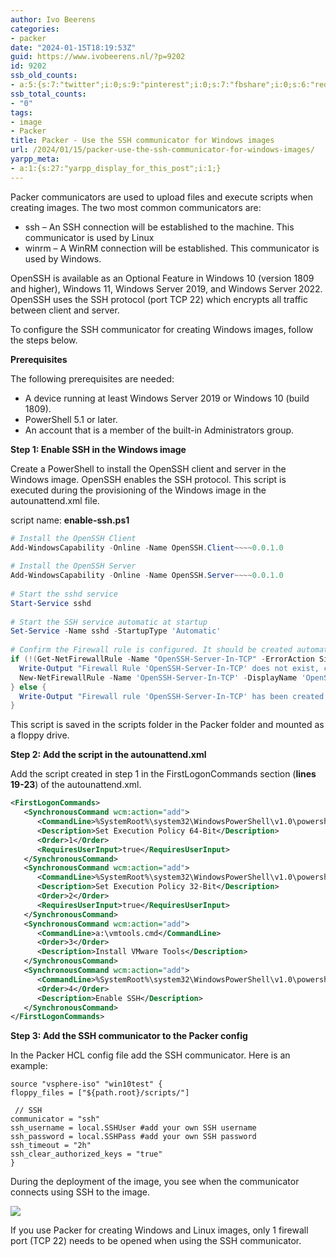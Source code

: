 ```yaml
---
author: Ivo Beerens
categories:
- packer
date: "2024-01-15T18:19:53Z"
guid: https://www.ivobeerens.nl/?p=9202
id: 9202
ssb_old_counts:
- a:5:{s:7:"twitter";i:0;s:9:"pinterest";i:0;s:7:"fbshare";i:0;s:6:"reddit";i:0;s:6:"tumblr";N;}
ssb_total_counts:
- "0"
tags:
- image
- Packer
title: Packer - Use the SSH communicator for Windows images
url: /2024/01/15/packer-use-the-ssh-communicator-for-windows-images/
yarpp_meta:
- a:1:{s:27:"yarpp_display_for_this_post";i:1;}
---
```


Packer communicators are used to upload files and execute scripts when creating images. The two most common communicators are:

- ssh – An SSH connection will be established to the machine. This communicator is used by Linux
- winrm – A WinRM connection will be established. This communicator is used by Windows.

OpenSSH is available as an Optional Feature in Windows 10 (version 1809 and higher), Windows 11, Windows Server 2019, and Windows Server 2022. OpenSSH uses the SSH protocol (port TCP 22) which encrypts all traffic between client and server.

To configure the SSH communicator for creating Windows images, follow the steps below.

**Prerequisites**

The following prerequisites are needed:

- A device running at least Windows Server 2019 or Windows 10 (build 1809).
- PowerShell 5.1 or later.
- An account that is a member of the built-in Administrators group.

**Step 1: Enable SSH in the Windows image**

Create a PowerShell to install the OpenSSH client and server in the Windows image. OpenSSH enables the SSH protocol. This script is executed during the provisioning of the Windows image in the autounattend.xml file.

script name: **enable-ssh.ps1**

```powershell  
# Install the OpenSSH Client
Add-WindowsCapability -Online -Name OpenSSH.Client~~~~0.0.1.0
 
# Install the OpenSSH Server
Add-WindowsCapability -Online -Name OpenSSH.Server~~~~0.0.1.0
 
# Start the sshd service
Start-Service sshd
 
# Start the SSH service automatic at startup
Set-Service -Name sshd -StartupType 'Automatic'
 
# Confirm the Firewall rule is configured. It should be created automatically by setup. Run the following to verify
if (!(Get-NetFirewallRule -Name "OpenSSH-Server-In-TCP" -ErrorAction SilentlyContinue | Select-Object Name, Enabled)) {
  Write-Output "Firewall Rule 'OpenSSH-Server-In-TCP' does not exist, creating it..."
  New-NetFirewallRule -Name 'OpenSSH-Server-In-TCP' -DisplayName 'OpenSSH Server (sshd)' -Enabled True -Direction Inbound -Protocol TCP -Action Allow -LocalPort 22
} else {
  Write-Output "Firewall rule 'OpenSSH-Server-In-TCP' has been created and exists."
}
```

This script is saved in the scripts folder in the Packer folder and mounted as a floppy drive.

**Step 2: Add the script in the autounattend.xml**

Add the script created in step 1 in the FirstLogonCommands section (**lines 19-23**) of the autounattend.xml.

```xml  
<FirstLogonCommands>
   <SynchronousCommand wcm:action="add">
      <CommandLine>%SystemRoot%\system32\WindowsPowerShell\v1.0\powershell.exe -Command "Set-ExecutionPolicy -ExecutionPolicy RemoteSigned -Force"</CommandLine>
      <Description>Set Execution Policy 64-Bit</Description>
      <Order>1</Order>
      <RequiresUserInput>true</RequiresUserInput>
   </SynchronousCommand>
   <SynchronousCommand wcm:action="add">
      <CommandLine>%SystemRoot%\system32\WindowsPowerShell\v1.0\powershell.exe -Command "Set-ExecutionPolicy -ExecutionPolicy RemoteSigned -Force"</CommandLine>
      <Description>Set Execution Policy 32-Bit</Description>
      <Order>2</Order>
      <RequiresUserInput>true</RequiresUserInput>
   </SynchronousCommand>
   <SynchronousCommand wcm:action="add">
      <CommandLine>a:\vmtools.cmd</CommandLine>
      <Order>3</Order>
      <Description>Install VMware Tools</Description>
   </SynchronousCommand>
   <SynchronousCommand wcm:action="add">
      <CommandLine>%SystemRoot%\system32\WindowsPowerShell\v1.0\powershell.exe -File a:\enable-ssh.ps1</CommandLine>
      <Order>4</Order>
      <Description>Enable SSH</Description>
   </SynchronousCommand>
</FirstLogonCommands>
```

**Step 3: Add the SSH communicator to the Packer config**

In the Packer HCL config file add the SSH communicator. Here is an example:

```shell
source "vsphere-iso" "win10test" {
floppy_files = ["${path.root}/scripts/"]
 
 // SSH
communicator = "ssh"
ssh_username = local.SSHUser #add your own SSH username
ssh_password = local.SSHPass #add your own SSH password
ssh_timeout = "2h"
ssh_clear_authorized_keys = "true"
}
```

During the deployment of the image, you see when the communicator connects using SSH to the image.

![](http://localhost/wp-content/uploads/2024/01/2-1024x644.png)

If you use Packer for creating Windows and Linux images, only 1 firewall port (TCP 22) needs to be opened when using the SSH communicator.
